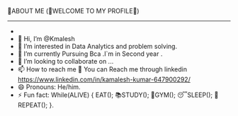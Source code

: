 
💫ABOUT ME (🙏WELCOME TO MY PROFILE🙏)
_______________________________________________________________________________
-
- 👋 Hi, I’m @Kmalesh
- 👀 I’m interested in Data Analytics and problem solving.
- 🌱 I’m currently Pursuing Bca .I`m in Second year .
- 💞️ I’m looking to collaborate on ...
- 📫 How to reach me 🤔 You can Reach me through linkedin https://www.linkedin.com/in/kamalesh-kumar-647900292/
- 😄 Pronouns: He/him.
- ⚡ Fun fact: While(ALIVE) {
EAT();
📚STUDY();
💪GYM();
😴SLEEP();
💫REPEAT();
}.

<!---
Kmalesh/Kmalesh is a ✨ special ✨ repository because its `README.md` (this file) appears on your GitHub profile.
You can click the Preview link to take a look at your changes.
--->
